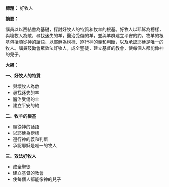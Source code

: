 **標題：** 好牧人

**摘要：**

講員以以西結書為基礎，探討好牧人的特質和牧羊的根基。好牧人以耶穌為榜樣，與壞牧人為敵，尋找迷失的羊，醫治受傷的羊，並與羊群建立平安的約。牧羊的根基包括順從神的話語、以耶穌為榜樣、遵行神的義和判斷，以及承認耶穌是唯一的牧人。講員鼓勵會眾效法好牧人，成全聖徒，建立基督的教會，使每個人都能像神的兒子。

**大綱：**

**一、好牧人的特質**

* 與壞牧人為敵
* 尋找迷失的羊
* 醫治受傷的羊
* 建立平安的約

**二、牧羊的根基**

* 順從神的話語
* 以耶穌為榜樣
* 遵行神的義和判斷
* 承認耶穌是唯一的牧人

**三、效法好牧人**

* 成全聖徒
* 建立基督的教會
* 使每個人都能像神的兒子